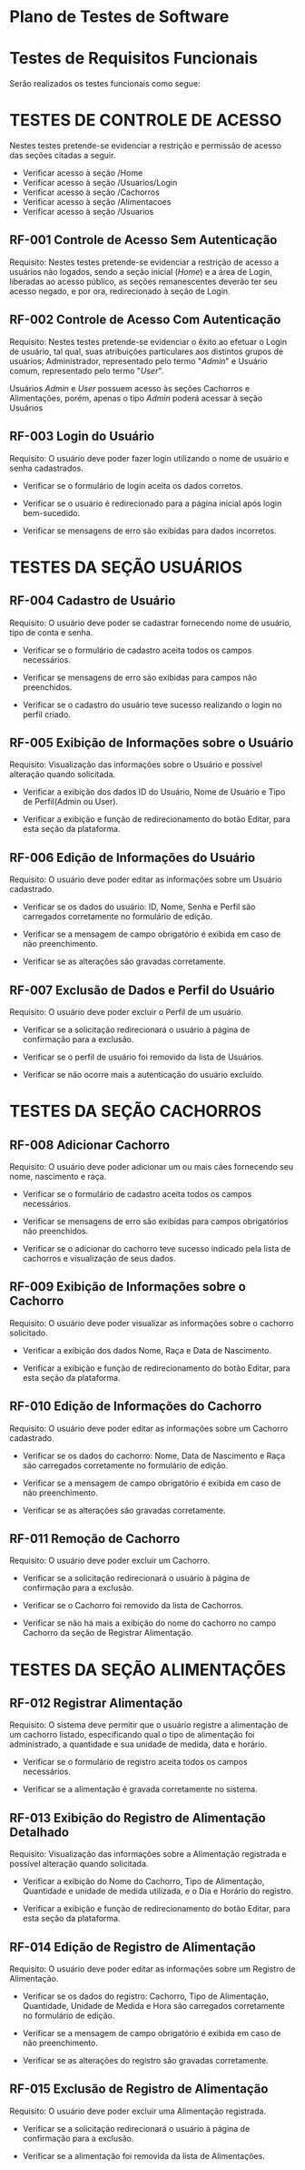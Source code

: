 # Plano de Testes de Software

# Testes de Requisitos Funcionais
Serão realizados os testes funcionais como segue:

# TESTES DE CONTROLE DE ACESSO
Nestes testes pretende-se evidenciar a restrição e permissão de acesso das seções citadas a seguir.

- Verificar acesso à seção /Home
- Verificar acesso à seção /Usuarios/Login
- Verificar acesso à seção /Cachorros
- Verificar acesso à seção /Alimentacoes
- Verificar acesso à seção /Usuarios

## RF-001 Controle de Acesso Sem Autenticação

Requisito: Nestes testes pretende-se evidenciar a restrição de acesso a usuários não logados, sendo a seção inicial (<i>Home</i>) e a área de Login, liberadas ao acesso público, as seções remanescentes deverão ter seu acesso negado, e por ora, redirecionado à seção de Login.

## RF-002 Controle de Acesso Com Autenticação

Requisito: Nestes testes pretende-se evidenciar o êxito ao efetuar o Login de usuário, tal qual, suas atribuições particulares aos distintos grupos de usuários; Administrador, representado pelo termo "<i>Admin</i>"
e Usuário comum, representado pelo termo "<i>User</i>".

Usuários <i>Admin</i> e <i>User</i> possuem acesso às seções Cachorros e Alimentações, porém, apenas o tipo <i>Admin</i> poderá acessar à seção Usuários

## RF-003 Login do Usuário

Requisito: O usuário deve poder fazer login utilizando o nome de usuário e senha cadastrados.

- Verificar se o formulário de login aceita os dados corretos.

- Verificar se o usuário é redirecionado para a página inicial após login bem-sucedido.

- Verificar se mensagens de erro são exibidas para dados incorretos.

<!-- ........................................................................................................................... -->

# TESTES DA SEÇÃO USUÁRIOS

## RF-004 Cadastro de Usuário

Requisito: O usuário deve poder se cadastrar fornecendo nome de usuário, tipo de conta e senha.

- Verificar se o formulário de cadastro aceita todos os campos necessários.

- Verificar se mensagens de erro são exibidas para campos não preenchidos.

- Verificar se o cadastro do usuário teve sucesso realizando o login no perfil criado.

## RF-005 Exibição de Informações sobre o Usuário

Requisito: Visualização das informações sobre o Usuário e possível alteração quando solicitada.

- Verificar a exibição dos dados ID do Usuário, Nome de Usuário e Tipo de Perfil(Admin ou User).

- Verificar a exibição e função de redirecionamento do botão Editar, para esta seção da plataforma.

## RF-006 Edição de Informações do Usuário

Requisito: O usuário deve poder editar as informações sobre um Usuário cadastrado.

- Verificar se os dados do usuário: ID, Nome, Senha e Perfil são carregados corretamente no formulário de edição.

- Verificar se a mensagem de campo obrigatório é exibida em caso de não preenchimento.

- Verificar se as alterações são gravadas corretamente.

## RF-007 Exclusão de Dados e Perfil do Usuário

Requisito: O usuário deve poder excluir o Perfil de um usuário.

- Verificar se a solicitação redirecionará o usuário à página de confirmação para a exclusão.

- Verificar se o perfil de usuário foi removido da lista de Usuários.

- Verificar se não ocorre mais a autenticação do usuário excluído.

<!-- ........................................................................................................................... -->

# TESTES DA SEÇÃO CACHORROS

## RF-008 Adicionar Cachorro

Requisito: O usuário deve poder adicionar um ou mais cães fornecendo seu nome, nascimento e raça.

- Verificar se o formulário de cadastro aceita todos os campos necessários.

- Verificar se mensagens de erro são exibidas para campos obrigatórios não preenchidos.

- Verificar se o adicionar do cachorro teve sucesso indicado pela lista de cachorros e visualização de seus dados.

## RF-009 Exibição de Informações sobre o Cachorro

Requisito: O usuário deve poder visualizar as informações sobre o cachorro solicitado.

- Verificar a exibição dos dados Nome, Raça e Data de Nascimento.

- Verificar a exibição e função de redirecionamento do botão Editar, para esta seção da plataforma.

## RF-010 Edição de Informações do Cachorro

Requisito: O usuário deve poder editar as informações sobre um Cachorro cadastrado.

- Verificar se os dados do cachorro: Nome, Data de Nascimento e Raça são carregados corretamente no formulário de edição.

- Verificar se a mensagem de campo obrigatório é exibida em caso de não preenchimento.

- Verificar se as alterações são gravadas corretamente.

## RF-011 Remoção de Cachorro

Requisito: O usuário deve poder excluir um Cachorro.

- Verificar se a solicitação redirecionará o usuário à página de confirmação para a exclusão.

- Verificar se o Cachorro foi removido da lista de Cachorros.

- Verificar se não há mais a exibição do nome do cachorro no campo Cachorro da seção de Registrar Alimentação.

<!-- ........................................................................................................................... -->

# TESTES DA SEÇÃO ALIMENTAÇÕES

## RF-012 Registrar Alimentação

Requisito: O sistema deve permitir que o usuário registre a alimentação de um cachorro listado, especificando qual o tipo de
alimentação foi administrado, a quantidade e sua unidade de medida, data e horário.

- Verificar se o formulário de registro aceita todos os campos necessários.

- Verificar se a alimentação é gravada corretamente no sistema.

## RF-013 Exibição do Registro de Alimentação Detalhado

Requisito: Visualização das informações sobre a Alimentação registrada e possível alteração quando solicitada.

- Verificar a exibição do Nome do Cachorro, Tipo de Alimentação, Quantidade e unidade de medida utilizada, e o Dia e Horário do registro.

- Verificar a exibição e função de redirecionamento do botão Editar, para esta seção da plataforma.

## RF-014 Edição de Registro de Alimentação

Requisito: O usuário deve poder editar as informações sobre um Registro de Alimentação.

- Verificar se os dados do registro: Cachorro, Tipo de Alimentação, Quantidade, Unidade de Medida e Hora são carregados corretamente no formulário de edição.

- Verificar se a mensagem de campo obrigatório é exibida em caso de não preenchimento.

- Verificar se as alterações do registro são gravadas corretamente.

## RF-015 Exclusão de Registro de Alimentação

Requisito: O usuário deve poder excluir uma Alimentação registrada.

- Verificar se a solicitação redirecionará o usuário à página de confirmação para a exclusão.

- Verificar se a alimentação foi removida da lista de Alimentações.

<!--
<span style="color:red">Pré-requisitos: <a href="2-Especificação do Projeto.md"> Especificação do Projeto</a></span>, <a href="3-Projeto de Interface.md"> Projeto de Interface</a>

Apresente os cenários de testes utilizados na realização dos testes da sua aplicação. Escolha cenários de testes que demonstrem os requisitos sendo satisfeitos.

Enumere quais cenários de testes foram selecionados para teste. Neste tópico o grupo deve detalhar quais funcionalidades avaliadas, o grupo de usuários que foi escolhido para participar do teste e as ferramentas utilizadas.
 
## Ferramentas de Testes (Opcional)

Comente sobre as ferramentas de testes utilizadas.
 
> **Links Úteis**:
> - [IBM - Criação e Geração de Planos de Teste](https://www.ibm.com/developerworks/br/local/rational/criacao_geracao_planos_testes_software/index.html)
> - [Práticas e Técnicas de Testes Ágeis](http://assiste.serpro.gov.br/serproagil/Apresenta/slides.pdf)
> -  [Teste de Software: Conceitos e tipos de testes](https://blog.onedaytesting.com.br/teste-de-software/)
> - [Criação e Geração de Planos de Teste de Software](https://www.ibm.com/developerworks/br/local/rational/criacao_geracao_planos_testes_software/index.html)
> - [Ferramentas de Test para Java Script](https://geekflare.com/javascript-unit-testing/)
> - [UX Tools](https://uxdesign.cc/ux-user-research-and-user-testing-tools-2d339d379dc7)

-->
